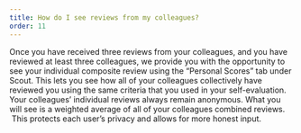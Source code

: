 ```yaml
---
title: How do I see reviews from my colleagues?
order: 11
---
```



Once you have received three reviews from your colleagues, and you have reviewed at least three colleagues, we provide you with the opportunity to see your individual composite review using the “Personal Scores” tab under Scout. This lets you see how all of your colleagues collectively have reviewed you using the same criteria that you used in your self-evaluation. Your colleagues’ individual reviews always remain anonymous. What you will see is a weighted average of all of your colleagues combined reviews. &nbsp;This protects each user’s privacy and allows for more honest input.
